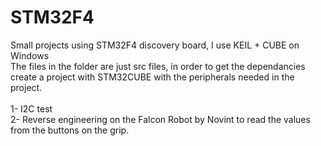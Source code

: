 # STM32F4
Small projects using STM32F4 discovery board, I use KEIL + CUBE on Windows <br />
The files in the folder are just src files, in order to get the dependancies create a project with STM32CUBE with the peripherals needed in the project.<br />
<br />
1- I2C test<br />
2- Reverse engineering on the Falcon Robot by Novint to read the values from the buttons on the grip. <br />
